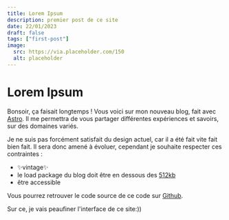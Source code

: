 ```yaml
---
title: Lorem Ipsum
description: premier post de ce site
date: 22/01/2023
draft: false
tags: ["first-post"]
image:
  src: https://via.placeholder.com/150
  alt: placeholder
---
```


# Lorem Ipsum

Bonsoir, ça faisait longtemps ! Vous voici sur mon nouveau blog, fait avec [Astro](https://astro.build/). Il me permettra de vous partager différentes expériences et savoirs, sur des domaines variés.

Je ne suis pas forcément satisfait du design actuel, car il a été fait vite fait bien fait. Il sera donc amené à évoluer, cependant je souhaite respecter ces contraintes :

- ✨vintage✨
- le load package du blog doit être en dessous des [512kb](https://512kb.club)
- être accessible

Vous pourrez retrouver le code source de ce code sur [Github](https://github.com/harryssecret/harryssecrets).

Sur ce, je vais peaufiner l'interface de ce site:))
